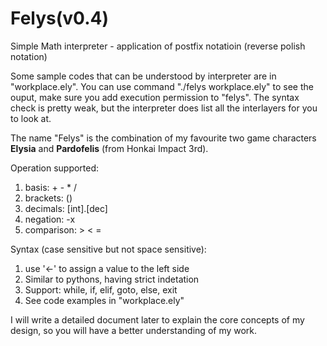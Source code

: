 # Felys(v0.4)

Simple Math interpreter - application of postfix notatioin (reverse polish notation)

Some sample codes that can be understood by interpreter are in "workplace.ely". You can use command "./felys workplace.ely" to see the ouput, make sure you add execution permission to "felys". The syntax check is pretty weak, but the interpreter does list all the interlayers for you to look at.

The name "Felys" is the combination of my favourite two game characters **Elysia** and **Pardofelis** (from Honkai Impact 3rd).


Operation supported:
1. basis: + - * /
2. brackets: ()
3. decimals: [int].[dec]
4. negation: -x
5. comparison: > < =

Syntax (case sensitive but not space sensitive):
1. use '<-' to assign a value to the left side
2. Similar to pythons, having strict indetation
3. Support: while, if, elif, goto, else, exit
4. See code examples in "workplace.ely"


I will write a detailed document later to explain the core concepts of my design, so you will have a better understanding of my work.
